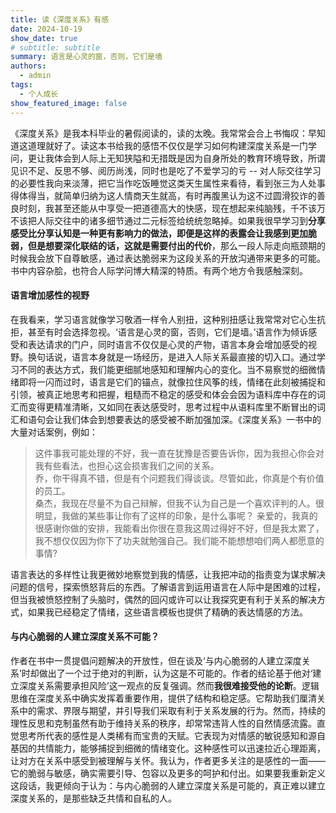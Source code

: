 ```yaml
---
title: 读《深度关系》有感
date: 2024-10-19
show_date: true
# subtitle: subtitle
summary: 语言是心灵的窗，否则，它们是墙
authors:
  - admin
tags:
  - 个人成长
show_featured_image: false 
---
```

《深度关系》是我本科毕业的暑假阅读的，读的太晚。我常常会合上书悔叹：早知道这道理就好了。读这本书给我的感悟不仅仅是学习如何构建深度关系是一门学问，更让我体会到人际上无知狭隘和无措既是因为自身所处的教育环境导致，所谓见识不足、反思不够、阅历尚浅，同时也是吃了不爱学习的亏 -- 对人际交往学习的必要性我向来淡薄，把它当作吃饭睡觉这类天生属性来看待，看到张三为人处事得体得当，就简单归纳为这人情商天生就高，有时再腹黑认为这不过圆滑狡诈的善良时刻，我甚至还能从中享受一把道德高大的快感，现在想起来纯脑残，千不该万不该把人际交往中的诸多细节通过二元标签给统统忽略掉。如果我很早学习到**分享感受比分享认知是一种更有影响力的做法，即便是这样的表露会让我感到更加脆弱，但是想要深化联结的话，这就是需要付出的代价**，那么一段人际走向瓶颈期的时候我会放下自尊敏感，通过表达脆弱来为这段关系的开放沟通带来更多的可能。
书中内容杂脍，也符合人际学问博大精深的特质。有两个地方令我感触深刻。
#### 语言增加感性的视野

在我看来，学习语言就像学习敬酒一样令人别扭，这种别扭感让我常常对它心生抗拒，甚至有时会选择忽视。‘语言是心灵的窗，否则，它们是墙。’语言作为倾诉感受和表达请求的门户，同时语言不仅仅是心灵的产物，语言本身会增加感受的视野。换句话说，语言本身就是一场经历，是进入人际关系最直接的切入口。通过学习不同的表达方式，我们能更细腻地感知和理解内心的变化。当不易察觉的细微情绪即将一闪而过时，语言是它们的锚点，就像拉住风筝的线，情绪在此刻被捕捉和引领，被真正地思考和把握，粗糙而不稳定的感受和体会会因为语料库中存在的词汇而变得更精准清晰，又如同在表达感受时，思考过程中从语料库里不断冒出的词汇和语句会让我们体会到想要表达的感受被不断加强加深。《深度关系》一书中的大量对话案例，例如：
  > 这件事我可能处理的不好，我一直在犹豫是否要告诉你，因为我担心你会对我有些看法，也担心这会损害我们之间的关系。  
    乔，你干得真不错，但是有个问题我们得谈谈。尽管如此，你真是个有价值的员工。  
    桑杰，我现在尽量不为自己辩解，但我不认为自己是一个喜欢评判的人。很明显，我做的某些事让你有了这样的印象，是什么事呢？
    亲爱的，我真的很感谢你做的安排，我能看出你很在意我这周过得好不好，但是我太累了，我不想仅仅因为你下了功夫就勉强自己。我们能不能想想咱们两人都愿意的事情?  

<!-- 1️⃣ 这句话展示了表达不安和保护关系的尝试，是一种在脆弱时的诚实沟通。
2️⃣ 这句对话则是对积极反馈和建设性批评的平衡使用，既承认优点，也坦诚问题。
3️⃣ 这句则是对自己行为的反思和探索，是一种开放的沟通方式，促进理解。
4️⃣ 这句话则是坦诚的表达真诚感激与拒绝，同时开放新的解决方案 -->

语言表达的多样性让我更微妙地察觉到我的情感，让我把冲动的指责变为谋求解决问题的信号，探索愤怒背后的东西。了解语言到运用语言在人际中是困难的过程，但当我被愤怒控制了头脑时，偶然的回闪或许可以让我探究更有利于关系的解决方式，如果我已经稳定了情绪，这些语言模板也提供了精确的表达情感的方法。  

#### 与内心脆弱的人建立深度关系不可能？
作者在书中一贯提倡问题解决的开放性，但在谈及‘与内心脆弱的人建立深度关系’时却做出了一个过于绝对的判断，认为这是不可能的。作者的结论基于他对‘建立深度关系需要承担风险’这一观点的反复强调。然而**我很难接受他的论断**。逻辑思维在深度关系中确实发挥着重要作用，提供了结构和稳定感。它帮助我们厘清关系中的需求、界限与期望，并引导我们采取有利于关系发展的行为。然而，持续的理性反思和克制虽然有助于维持关系的秩序，却常常违背人性的自然情感流露。直觉思考所代表的感性是人类稀有而宝贵的天赋。它表现为对情感的敏锐感知和源自基因的共情能力，能够捕捉到细微的情绪变化。这种感性可以迅速拉近心理距离，让对方在关系中感受到被理解与关怀。我认为，作者更多关注的是感性的一面——它的脆弱与敏感，确实需要引导、包容以及更多的呵护和付出。如果要我重新定义这段话，我更倾向于认为：与内心脆弱的人建立深度关系是可能的，真正难以建立深度关系的，是那些缺乏共情和自私的人。